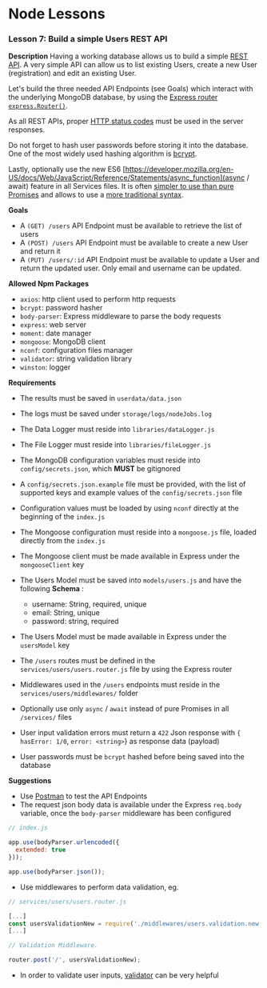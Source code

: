 # Node Lessons

### Lesson 7: Build a simple Users REST API

**Description**
Having a working database allows us to build a simple [REST API](https://en.wikipedia.org/wiki/Representational_state_transfer).
A very simple API can allow us to list existing Users, create a new User (registration) and edit an existing User.

Let's build the three needed API Endpoints (see Goals) which interact with the underlying MongoDB database, by using the [Express router `express.Router()`](https://expressjs.com/en/guide/routing.html).

As all REST APIs, proper [HTTP status codes](https://en.wikipedia.org/wiki/List_of_HTTP_status_codes) must be used in the server responses.

Do not forget to hash user passwords before storing it into the database. One of the most widely used hashing algorithm is [bcrypt](https://github.com/kelektiv/node.bcrypt.js).

Lastly, optionally use the new ES6 [https://developer.mozilla.org/en-US/docs/Web/JavaScript/Reference/Statements/async_function](async / await) feature in all Services files.
It is often [simpler to use than pure Promises](https://hackernoon.com/6-reasons-why-javascripts-async-await-blows-promises-away-tutorial-c7ec10518dd9)
and allows to use a [more traditional syntax](https://javascript.info/async-await).

**Goals**
- A `(GET) /users` API Endpoint must be available to retrieve the list of users
- A `(POST) /users` API Endpoint must be available to create a new User and return it
- A `(PUT) /users/:id` API Endpoint must be available to update a User and return the updated user. Only email and username can be updated.

**Allowed Npm Packages**
- `axios`: http client used to perform http requests
- `bcrypt`: password hasher
- `body-parser`: Express middleware to parse the body requests
- `express`: web server
- `moment`: date manager
- `mongoose`: MongoDB client
- `nconf`: configuration files manager
- `validator`: string validation library
- `winston`: logger

**Requirements**
- The results must be saved in `userdata/data.json`
- The logs must be saved under `storage/logs/nodeJobs.log`
- The Data Logger must reside into `libraries/dataLogger.js`
- The File Logger must reside into `libraries/fileLogger.js`
- The MongoDB configuration variables must reside into `config/secrets.json`, which **MUST** be gitignored
- A `config/secrets.json.example` file must be provided, with the list of supported keys and example values of the `config/secrets.json` file
- Configuration values must be loaded by using `nconf` directly at the beginning of the `index.js`
- The Mongoose configuration must reside into a `mongoose.js` file, loaded directly from the `index.js`
- The Mongoose client must be made available in Express under the `mongooseClient` key
- The Users Model must be saved into `models/users.js` and have the following __Schema__ :

  - username: String, required, unique
  - email: String, unique
  - password: string, required

- The Users Model must be made available in Express under the `usersModel` key
- The `/users` routes must be defined in the `services/users/users.router.js` file by using the Express router
- Middlewares used in the `/users` endpoints must reside in the `services/users/middlewares/` folder
- Optionally use only `async` / `await` instead of pure Promises in all `/services/` files
- User input validation errors must return a `422` Json response with `{ hasError: 1/0`, `error: <string>`} as response data (payload)
- User passwords must be `bcrypt` hashed before being saved into the database

**Suggestions**
- Use [Postman](https://www.getpostman.com/) to test the API Endpoints
- The request json body data is available under the Express `req.body` variable, once the `body-parser` middleware has been configured

```js
// index.js

app.use(bodyParser.urlencoded({
  extended: true
}));

app.use(bodyParser.json());
```

- Use middlewares to perform data validation, eg.

```js
// services/users/users.router.js

[...]
const usersValidationNew = require('./middlewares/users.validation.new');
[...]

// Validation Middleware.

router.post('/', usersValidationNew);
```

- In order to validate user inputs, [validator](https://github.com/chriso/validator.js/) can be very helpful
